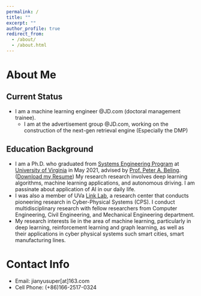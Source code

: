 ```yaml
---
permalink: /
title: ""
excerpt: ""
author_profile: true
redirect_from: 
  - /about/
  - /about.html
---
```

# About Me
## Current Status
* I am a machine learning engineer @JD.com (doctoral management trainee). 
  * I am at the advertisement group @JD.com, working on the construction of the next-gen retrieval engine (Especially the DMP) 


## Education Background
* I am a Ph.D. who graduated from [Systems Engineering Program](https://engineering.virginia.edu/departments/engineering-systems-and-environment/academics/systems-engineering) at [University of Virginia](https://www.virginia.edu/) in May 2021, advised by [Prof. Peter A. Beling](https://facultydirectory.virginia.edu/faculty/pb3a). ([Download my Resume](https://hahayonghuming.github.io/JianyuSu.github.io/files/Jianyu_Su_Jan22.pdf)) My research research involves deep learning algorithms, machine learning applications, and autonomous driving. I am passinate about application of AI in our daily life.
* I was also a member of UVa [Link Lab](https://engineering.virginia.edu/link-lab), a research center that conducts pioneering research in Cyber-Physical Systems (CPS). I conduct multidisciplinary research with fellow researchers from Computer Engineering, Civil Engineering, and Mechanical Engineering department.
* My research interests lie in the area of machine learning, particularly in deep learning, reinforcement learning and graph learning, as well as their applications in cyber physical systems such smart cities, smart manufacturing lines.


# Contact Info
* Email: jianyusuper[at]163.com
* Cell Phone: (+86)166-2517-0324

  
